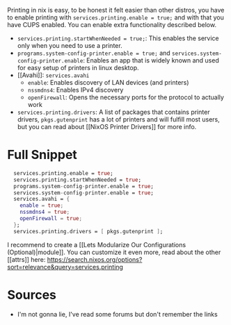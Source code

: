 Printing in nix is easy, to be honest it felt easier than other distros, you have to enable printing with `services.printing.enable = true;` and with that you have CUPS enabled. You can enable extra functionality described below.
- `services.printing.startWhenNeeded = true;`: This enables the service only when you need to use a printer.
- `programs.system-config-printer.enable = true;` and `services.system-config-printer.enable`: Enables an app that is widely known and used for easy setup of printers in linux desktop.
- [[Avahi]]: `services.avahi`
	- `enable`: Enables discovery of LAN devices (and printers)
	- `nssmdns4`: Enables IPv4 discovery 
	- `openFirewall`: Opens the necessary ports for the protocol to actually work
- `services.printing.drivers`: A list of packages that contains printer drivers, `pkgs.gutenprint` has a lot of printers and will fulfill most users, but you can read about [[NixOS Printer Drivers]] for more info.
# Full Snippet
```nix
  services.printing.enable = true;
  services.printing.startWhenNeeded = true;
  programs.system-config-printer.enable = true;
  services.system-config-printer.enable = true;
  services.avahi = {
    enable = true;
    nssmdns4 = true;
    openFirewall = true;
  };
  services.printing.drivers = [ pkgs.gutenprint ];

```
I recommend to create a [[Lets Modularize Our Configurations (Optional)|module]].
You can customize it even more, read about the other [[attrs]] here: https://search.nixos.org/options?sort=relevance&query=services.printing
# Sources
- I'm not gonna lie, I've read some forums but don't remember the links